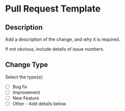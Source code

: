 # Pull Request Template

## Description

Add a description of the change, and why it is required.

If not obvious, include details of issue numbers.

## Change Type

Select the type(s):

- [ ] Bug fix
- [ ] Improvement
- [ ] New Feature
- [ ] Other - Add details below.
